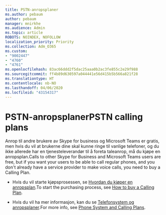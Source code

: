 ```yaml
---
title: PSTN-anropsplaner
ms.author: pebaum
author: pebaum
manager: mnirkhe
ms.audience: Admin
ms.topic: article
ROBOTS: NOINDEX, NOFOLLOW
localization_priority: Priority
ms.collection: Adm_O365
ms.custom:
- "9002447"
- "4760"
- "4761"
ms.openlocfilehash: 83ac66ddd2f5dac25aaa0b2ac3fe855c2e29f988
ms.sourcegitcommit: ff4b89d630597a044441e56d415b5b566a821f28
ms.translationtype: HT
ms.contentlocale: nb-NO
ms.lasthandoff: 04/06/2020
ms.locfileid: "43154317"
---
```

# <a name="pstn-calling-plans"></a><span data-ttu-id="b1f62-102">PSTN-anropsplaner</span><span class="sxs-lookup"><span data-stu-id="b1f62-102">PSTN calling plans</span></span>

<span data-ttu-id="b1f62-103">Anrop til andre brukere av Skype for business og Microsoft Teams er gratis, men hvis du vil at brukerne dine skal kunne ringe til vanlige telefoner, og du ikke allerede har en tjenesteleverandør til å foreta taleanrop, må du kjøpe en anropsplan.</span><span class="sxs-lookup"><span data-stu-id="b1f62-103">Calls to other Skype for Business and Microsoft Teams users are free, but if you want your users to be able to call regular phones, and you don't already have a service provider to make voice calls, you need to buy a Calling Plan.</span></span> 

- <span data-ttu-id="b1f62-104">Hvis du vil starte kjøpsprosessen, se [Hvordan du kjøper en anropsplan](https://docs.microsoft.com/MicrosoftTeams/calling-plans-for-office-365).</span><span class="sxs-lookup"><span data-stu-id="b1f62-104">To start the purchasing process, see [How to buy a Calling Plan](https://docs.microsoft.com/MicrosoftTeams/calling-plans-for-office-365).</span></span> 

- <span data-ttu-id="b1f62-105">Hvis du vil ha mer informasjon, kan du se [Telefonsystem og anropsplaner](https://docs.microsoft.com/MicrosoftTeams/calling-plan-landing-page).</span><span class="sxs-lookup"><span data-stu-id="b1f62-105">For more info, see [Phone System and Calling Plans](https://docs.microsoft.com/MicrosoftTeams/calling-plan-landing-page).</span></span> 
